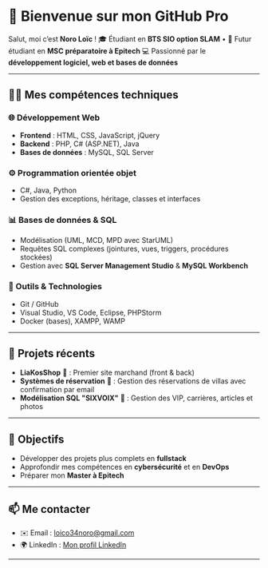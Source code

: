 # 👋 Bienvenue sur mon GitHub Pro

Salut, moi c’est **Noro Loïc** !
🎓 Étudiant en **BTS SIO option SLAM** • 🚀 Futur étudiant en **MSC préparatoire à Epitech**
💻 Passionné par le **développement logiciel, web et bases de données**

---

## 🧑‍💻 Mes compétences techniques

### 🌐 Développement Web

* **Frontend** : HTML, CSS, JavaScript, jQuery
* **Backend** : PHP, C# (ASP.NET), Java
* **Bases de données** : MySQL, SQL Server

### ⚙️ Programmation orientée objet

* C#, Java, Python
* Gestion des exceptions, héritage, classes et interfaces

### 📊 Bases de données & SQL

* Modélisation (UML, MCD, MPD avec StarUML)
* Requêtes SQL complexes (jointures, vues, triggers, procédures stockées)
* Gestion avec **SQL Server Management Studio** & **MySQL Workbench**

### 🔧 Outils & Technologies

* Git / GitHub
* Visual Studio, VS Code, Eclipse, PHPStorm
* Docker (bases), XAMPP, WAMP

---

## 🚀 Projets récents

* **LiaKosShop** 🍰 : Premier site marchand (front & back)
* **Systèmes de réservation** 🏡 : Gestion des réservations de villas avec confirmation par email
* **Modélisation SQL "SIXVOIX"** 📰 : Gestion des VIP, carrières, articles et photos

---

## 🎯 Objectifs

* Développer des projets plus complets en **fullstack**
* Approfondir mes compétences en **cybersécurité** et en **DevOps**
* Préparer mon **Master à Epitech**

---

## 📫 Me contacter

* ✉️ Email : [loico34noro@gmail.com](mailto:loico34noro@gmail.com)
* 🌍 LinkedIn : [Mon profil LinkedIn]([https://linkedin.com/](https://www.linkedin.com/in/loïc-noro-37290933a))

---


